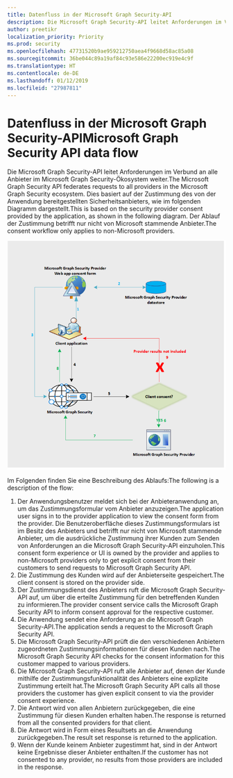 ```yaml
---
title: Datenfluss in der Microsoft Graph Security-API
description: Die Microsoft Graph Security-API leitet Anforderungen im Verbund an alle Anbieter im Microsoft Graph Security-Ökosystem weiter. Dies basiert auf der Zustimmung des von der Anwendung bereitgestellten Sicherheitsanbieters, wie im folgenden Diagramm dargestellt. Der Ablauf der Zustimmung betrifft nur nicht von Microsoft stammende Anbieter.
author: preetikr
localization_priority: Priority
ms.prod: security
ms.openlocfilehash: 47731520b9ae959212750aea4f9668d58ac85a08
ms.sourcegitcommit: 36be044c89a19af84c93e586e22200ec919e4c9f
ms.translationtype: HT
ms.contentlocale: de-DE
ms.lasthandoff: 01/12/2019
ms.locfileid: "27987811"
---
```

# <a name="microsoft-graph-security-api-data-flow"></a><span data-ttu-id="f8a7e-105">Datenfluss in der Microsoft Graph Security-API</span><span class="sxs-lookup"><span data-stu-id="f8a7e-105">Microsoft Graph Security API data flow</span></span>

<span data-ttu-id="f8a7e-106">Die Microsoft Graph Security-API leitet Anforderungen im Verbund an alle Anbieter im Microsoft Graph Security-Ökosystem weiter.</span><span class="sxs-lookup"><span data-stu-id="f8a7e-106">The Microsoft Graph Security API federates requests to all providers in the Microsoft Graph Security ecosystem.</span></span> <span data-ttu-id="f8a7e-107">Dies basiert auf der Zustimmung des von der Anwendung bereitgestellten Sicherheitsanbieters, wie im folgenden Diagramm dargestellt.</span><span class="sxs-lookup"><span data-stu-id="f8a7e-107">This is based on the security provider consent provided by the application, as shown in the following diagram.</span></span> <span data-ttu-id="f8a7e-108">Der Ablauf der Zustimmung betrifft nur nicht von Microsoft stammende Anbieter.</span><span class="sxs-lookup"><span data-stu-id="f8a7e-108">The consent workflow only applies to non-Microsoft providers.</span></span>

![security_dataflow_1.png](./images/security-dataflow-1.png)

<span data-ttu-id="f8a7e-110">Im Folgenden finden Sie eine Beschreibung des Ablaufs:</span><span class="sxs-lookup"><span data-stu-id="f8a7e-110">The following is a description of the flow:</span></span>

1. <span data-ttu-id="f8a7e-111">Der Anwendungsbenutzer meldet sich bei der Anbieteranwendung an, um das Zustimmungsformular vom Anbieter anzuzeigen.</span><span class="sxs-lookup"><span data-stu-id="f8a7e-111">The application user signs in to the provider application to view the consent form from the provider.</span></span> <span data-ttu-id="f8a7e-112">Die Benutzeroberfläche dieses Zustimmungsformulars ist im Besitz des Anbieters und betrifft nur nicht von Microsoft stammende Anbieter, um die ausdrückliche Zustimmung ihrer Kunden zum Senden von Anforderungen an die Microsoft Graph Security-API einzuholen.</span><span class="sxs-lookup"><span data-stu-id="f8a7e-112">This consent form experience or UI is owned by the provider and applies to non-Microsoft providers only to get explicit consent from their customers to send requests to Microsoft Graph Security API.</span></span>
2. <span data-ttu-id="f8a7e-113">Die Zustimmung des Kunden wird auf der Anbieterseite gespeichert.</span><span class="sxs-lookup"><span data-stu-id="f8a7e-113">The client consent is stored on the provider side.</span></span>
3. <span data-ttu-id="f8a7e-114">Der Zustimmungsdienst des Anbieters ruft die Microsoft Graph Security-API auf, um über die erteilte Zustimmung für den betreffenden Kunden zu informieren.</span><span class="sxs-lookup"><span data-stu-id="f8a7e-114">The provider consent service calls the Microsoft Graph Security API to inform consent approval for the respective customer.</span></span>
4. <span data-ttu-id="f8a7e-115">Die Anwendung sendet eine Anforderung an die Microsoft Graph Security-API.</span><span class="sxs-lookup"><span data-stu-id="f8a7e-115">The application sends a request to the Microsoft Graph Security API.</span></span>
5. <span data-ttu-id="f8a7e-116">Die Microsoft Graph Security-API prüft die den verschiedenen Anbietern zugeordneten Zustimmungsinformationen für diesen Kunden nach.</span><span class="sxs-lookup"><span data-stu-id="f8a7e-116">The Microsoft Graph Security API checks for the consent information for this customer mapped to various providers.</span></span>
6. <span data-ttu-id="f8a7e-117">Die Microsoft Graph Security-API ruft alle Anbieter auf, denen der Kunde mithilfe der Zustimmungsfunktionalität des Anbieters eine explizite Zustimmung erteilt hat.</span><span class="sxs-lookup"><span data-stu-id="f8a7e-117">The Microsoft Graph Security API calls all those providers the customer has given explicit consent to via the provider consent experience.</span></span>
7. <span data-ttu-id="f8a7e-118">Die Antwort wird von allen Anbietern zurückgegeben, die eine Zustimmung für diesen Kunden erhalten haben.</span><span class="sxs-lookup"><span data-stu-id="f8a7e-118">The response is returned from all the consented providers for that client.</span></span>
8. <span data-ttu-id="f8a7e-119">Die Antwort wird in Form eines Resultsets an die Anwendung zurückgegeben.</span><span class="sxs-lookup"><span data-stu-id="f8a7e-119">The result set response is returned to the application.</span></span>
9. <span data-ttu-id="f8a7e-120">Wenn der Kunde keinem Anbieter zugestimmt hat, sind in der Antwort keine Ergebnisse dieser Anbieter enthalten.</span><span class="sxs-lookup"><span data-stu-id="f8a7e-120">If the customer has not consented to any provider, no results from those providers are included in the response.</span></span>
